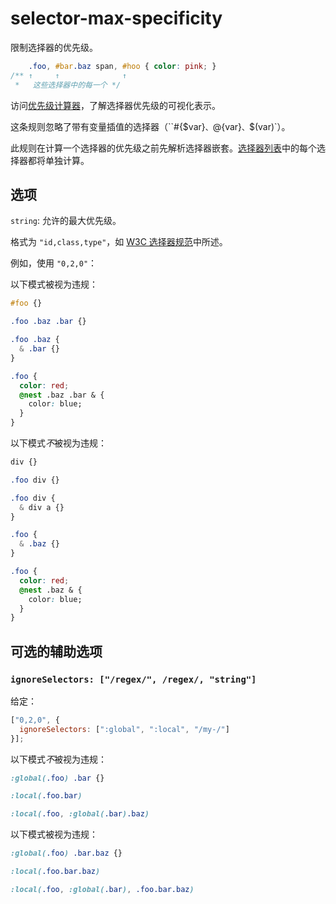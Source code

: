 # selector-max-specificity

限制选择器的优先级。

```css
    .foo, #bar.baz span, #hoo { color: pink; }
/** ↑     ↑              ↑
 *   这些选择器中的每一个 */
```

访问[优先级计算器](https://specificity.keegan.st)，了解选择器优先级的可视化表示。

这条规则忽略了带有变量插值的选择器（``#{$var}`、`@{var}`、`$(var)`）。

此规则在计算一个选择器的优先级之前先解析选择器嵌套。[选择器列表](https://www.w3.org/TR/selectors4/#selector-list)中的每个选择器都将单独计算。

## 选项

`string`: 允许的最大优先级。

格式为 `"id,class,type"`，如 [W3C 选择器规范](https://drafts.csswg.org/selectors/#specificity-rules)中所述。

例如，使用 `"0,2,0"`：

以下模式被视为违规：

```css
#foo {}
```

```css
.foo .baz .bar {}
```

```css
.foo .baz {
  & .bar {}
}
```

```css
.foo {
  color: red;
  @nest .baz .bar & {
    color: blue;
  }
}
```

以下模式*不*被视为违规：

```css
div {}
```

```css
.foo div {}
```

```css
.foo div {
  & div a {}
}
```

```css
.foo {
  & .baz {}
}
```

```css
.foo {
  color: red;
  @nest .baz & {
    color: blue;
  }
}
```

## 可选的辅助选项

### `ignoreSelectors: ["/regex/", /regex/, "string"]`

给定：

```js
["0,2,0", {
  ignoreSelectors: [":global", ":local", "/my-/"]
}];
```

以下模式*不*被视为违规：

```css
:global(.foo) .bar {}
```

```css
:local(.foo.bar)
```

```css
:local(.foo, :global(.bar).baz)
```

以下模式被视为违规：

```css
:global(.foo) .bar.baz {}
```

```css
:local(.foo.bar.baz)
```

```css
:local(.foo, :global(.bar), .foo.bar.baz)
```
